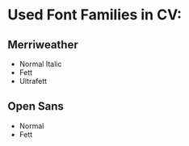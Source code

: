 # Used Font Families in CV:

## Merriweather

-   Normal Italic
-   Fett
-   Ultrafett

## Open Sans

-   Normal
-   Fett
